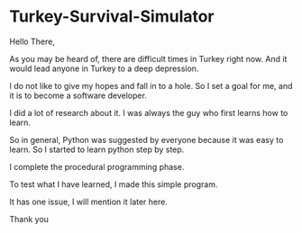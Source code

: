 # Turkey-Survival-Simulator
Hello There,

As you may be heard of, there are difficult times in Turkey right now. And it would lead anyone in Turkey to a deep depression.

I do not like to give my hopes and fall in to a hole. So I set a goal for me, and it is to become  a software developer.

I did a lot of research about it. I was always the guy who first learns how to learn.

So in general, Python was suggested by everyone because it was easy to learn. So I started to learn python step by step.

I complete the procedural programming phase.

To test what I have learned, I made this simple program.

It has one issue, I will mention it later here.

Thank you
